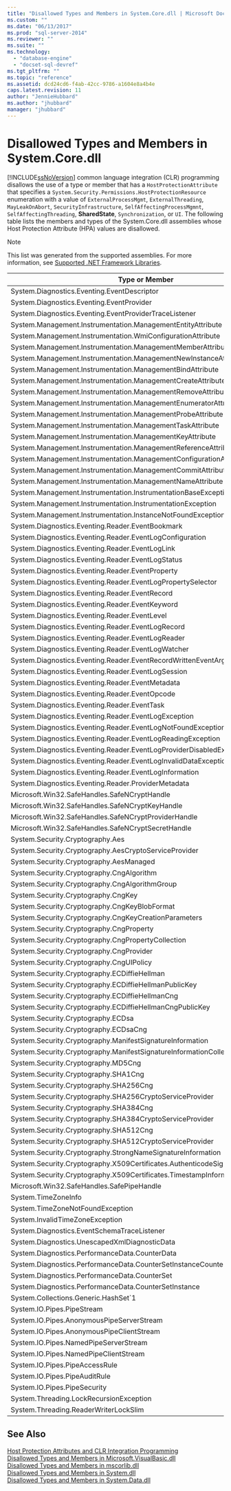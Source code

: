 ```yaml
---
title: "Disallowed Types and Members in System.Core.dll | Microsoft Docs"
ms.custom: ""
ms.date: "06/13/2017"
ms.prod: "sql-server-2014"
ms.reviewer: ""
ms.suite: ""
ms.technology: 
  - "database-engine"
  - "docset-sql-devref"
ms.tgt_pltfrm: ""
ms.topic: "reference"
ms.assetid: dcd24cd6-f4ab-42cc-9786-a1604e8a4b4e
caps.latest.revision: 11
author: "JennieHubbard"
ms.author: "jhubbard"
manager: "jhubbard"
---
```

# Disallowed Types and Members in System.Core.dll
  [!INCLUDE[ssNoVersion](../../includes/ssnoversion-md.md)] common language integration (CLR) programming disallows the use of a type or member that has a `HostProtectionAttribute` that specifies a `System.Security.Permissions.HostProtectionResource` enumeration with a value of `ExternalProcessMgmt`, `ExternalThreading`, `MayLeakOnAbort`, `SecurityInfrastructure`, `SelfAffectingProcessMgmnt`, `SelfAffectingThreading`, **SharedState**, `Synchronization`, or `UI`. The following table lists the members and types of the System.Core.dll assemblies whose Host Protection Attribute (HPA) values are disallowed.  
  
> [!NOTE]  
>  This list was generated from the supported assemblies. For more information, see [Supported .NET Framework Libraries](../../../2014/database-engine/dev-guide/supported-net-framework-libraries.md).  
  
|Type or Member|HPA Value(s)|  
|--------------------|--------------------|  
|System.Diagnostics.Eventing.EventDescriptor|MayLeakOnAbort|  
|System.Diagnostics.Eventing.EventProvider|MayLeakOnAbort|  
|System.Diagnostics.Eventing.EventProviderTraceListener|MayLeakOnAbort|  
|System.Management.Instrumentation.ManagementEntityAttribute|MayLeakOnAbort|  
|System.Management.Instrumentation.WmiConfigurationAttribute|MayLeakOnAbort|  
|System.Management.Instrumentation.ManagementMemberAttribute|MayLeakOnAbort|  
|System.Management.Instrumentation.ManagementNewInstanceAttribute|MayLeakOnAbort|  
|System.Management.Instrumentation.ManagementBindAttribute|MayLeakOnAbort|  
|System.Management.Instrumentation.ManagementCreateAttribute|MayLeakOnAbort|  
|System.Management.Instrumentation.ManagementRemoveAttribute|MayLeakOnAbort|  
|System.Management.Instrumentation.ManagementEnumeratorAttribute|MayLeakOnAbort|  
|System.Management.Instrumentation.ManagementProbeAttribute|MayLeakOnAbort|  
|System.Management.Instrumentation.ManagementTaskAttribute|MayLeakOnAbort|  
|System.Management.Instrumentation.ManagementKeyAttribute|MayLeakOnAbort|  
|System.Management.Instrumentation.ManagementReferenceAttribute|MayLeakOnAbort|  
|System.Management.Instrumentation.ManagementConfigurationAttribute|MayLeakOnAbort|  
|System.Management.Instrumentation.ManagementCommitAttribute|MayLeakOnAbort|  
|System.Management.Instrumentation.ManagementNameAttribute|MayLeakOnAbort|  
|System.Management.Instrumentation.InstrumentationBaseException|MayLeakOnAbort|  
|System.Management.Instrumentation.InstrumentationException|MayLeakOnAbort|  
|System.Management.Instrumentation.InstanceNotFoundException|MayLeakOnAbort|  
|System.Diagnostics.Eventing.Reader.EventBookmark|MayLeakOnAbort|  
|System.Diagnostics.Eventing.Reader.EventLogConfiguration|MayLeakOnAbort|  
|System.Diagnostics.Eventing.Reader.EventLogLink|MayLeakOnAbort|  
|System.Diagnostics.Eventing.Reader.EventLogStatus|MayLeakOnAbort|  
|System.Diagnostics.Eventing.Reader.EventProperty|MayLeakOnAbort|  
|System.Diagnostics.Eventing.Reader.EventLogPropertySelector|MayLeakOnAbort|  
|System.Diagnostics.Eventing.Reader.EventRecord|MayLeakOnAbort|  
|System.Diagnostics.Eventing.Reader.EventKeyword|MayLeakOnAbort|  
|System.Diagnostics.Eventing.Reader.EventLevel|MayLeakOnAbort|  
|System.Diagnostics.Eventing.Reader.EventLogRecord|MayLeakOnAbort|  
|System.Diagnostics.Eventing.Reader.EventLogReader|MayLeakOnAbort|  
|System.Diagnostics.Eventing.Reader.EventLogWatcher|MayLeakOnAbort|  
|System.Diagnostics.Eventing.Reader.EventRecordWrittenEventArgs|MayLeakOnAbort|  
|System.Diagnostics.Eventing.Reader.EventLogSession|MayLeakOnAbort|  
|System.Diagnostics.Eventing.Reader.EventMetadata|MayLeakOnAbort|  
|System.Diagnostics.Eventing.Reader.EventOpcode|MayLeakOnAbort|  
|System.Diagnostics.Eventing.Reader.EventTask|MayLeakOnAbort|  
|System.Diagnostics.Eventing.Reader.EventLogException|MayLeakOnAbort|  
|System.Diagnostics.Eventing.Reader.EventLogNotFoundException|MayLeakOnAbort|  
|System.Diagnostics.Eventing.Reader.EventLogReadingException|MayLeakOnAbort|  
|System.Diagnostics.Eventing.Reader.EventLogProviderDisabledException|MayLeakOnAbort|  
|System.Diagnostics.Eventing.Reader.EventLogInvalidDataException|MayLeakOnAbort|  
|System.Diagnostics.Eventing.Reader.EventLogInformation|MayLeakOnAbort|  
|System.Diagnostics.Eventing.Reader.ProviderMetadata|MayLeakOnAbort|  
|Microsoft.Win32.SafeHandles.SafeNCryptHandle|MayLeakOnAbort|  
|Microsoft.Win32.SafeHandles.SafeNCryptKeyHandle|MayLeakOnAbort|  
|Microsoft.Win32.SafeHandles.SafeNCryptProviderHandle|MayLeakOnAbort|  
|Microsoft.Win32.SafeHandles.SafeNCryptSecretHandle|MayLeakOnAbort|  
|System.Security.Cryptography.Aes|MayLeakOnAbort|  
|System.Security.Cryptography.AesCryptoServiceProvider|MayLeakOnAbort|  
|System.Security.Cryptography.AesManaged|MayLeakOnAbort|  
|System.Security.Cryptography.CngAlgorithm|MayLeakOnAbort|  
|System.Security.Cryptography.CngAlgorithmGroup|MayLeakOnAbort|  
|System.Security.Cryptography.CngKey|MayLeakOnAbort|  
|System.Security.Cryptography.CngKeyBlobFormat|MayLeakOnAbort|  
|System.Security.Cryptography.CngKeyCreationParameters|MayLeakOnAbort|  
|System.Security.Cryptography.CngProperty|MayLeakOnAbort|  
|System.Security.Cryptography.CngPropertyCollection|MayLeakOnAbort|  
|System.Security.Cryptography.CngProvider|MayLeakOnAbort|  
|System.Security.Cryptography.CngUIPolicy|MayLeakOnAbort|  
|System.Security.Cryptography.ECDiffieHellman|MayLeakOnAbort|  
|System.Security.Cryptography.ECDiffieHellmanPublicKey|MayLeakOnAbort|  
|System.Security.Cryptography.ECDiffieHellmanCng|MayLeakOnAbort|  
|System.Security.Cryptography.ECDiffieHellmanCngPublicKey|MayLeakOnAbort|  
|System.Security.Cryptography.ECDsa|MayLeakOnAbort|  
|System.Security.Cryptography.ECDsaCng|MayLeakOnAbort|  
|System.Security.Cryptography.ManifestSignatureInformation|MayLeakOnAbort|  
|System.Security.Cryptography.ManifestSignatureInformationCollection|MayLeakOnAbort|  
|System.Security.Cryptography.MD5Cng|MayLeakOnAbort|  
|System.Security.Cryptography.SHA1Cng|MayLeakOnAbort|  
|System.Security.Cryptography.SHA256Cng|MayLeakOnAbort|  
|System.Security.Cryptography.SHA256CryptoServiceProvider|MayLeakOnAbort|  
|System.Security.Cryptography.SHA384Cng|MayLeakOnAbort|  
|System.Security.Cryptography.SHA384CryptoServiceProvider|MayLeakOnAbort|  
|System.Security.Cryptography.SHA512Cng|MayLeakOnAbort|  
|System.Security.Cryptography.SHA512CryptoServiceProvider|MayLeakOnAbort|  
|System.Security.Cryptography.StrongNameSignatureInformation|MayLeakOnAbort|  
|System.Security.Cryptography.X509Certificates.AuthenticodeSignatureInformation|MayLeakOnAbort|  
|System.Security.Cryptography.X509Certificates.TimestampInformation|MayLeakOnAbort|  
|Microsoft.Win32.SafeHandles.SafePipeHandle|MayLeakOnAbort|  
|System.TimeZoneInfo|MayLeakOnAbort|  
|System.TimeZoneNotFoundException|MayLeakOnAbort|  
|System.InvalidTimeZoneException|MayLeakOnAbort|  
|System.Diagnostics.EventSchemaTraceListener|MayLeakOnAbort|  
|System.Diagnostics.UnescapedXmlDiagnosticData|MayLeakOnAbort|  
|System.Diagnostics.PerformanceData.CounterData|MayLeakOnAbort|  
|System.Diagnostics.PerformanceData.CounterSetInstanceCounterDataSet|MayLeakOnAbort|  
|System.Diagnostics.PerformanceData.CounterSet|MayLeakOnAbort|  
|System.Diagnostics.PerformanceData.CounterSetInstance|MayLeakOnAbort|  
|System.Collections.Generic.HashSet`1|MayLeakOnAbort|  
|System.IO.Pipes.PipeStream|MayLeakOnAbort|  
|System.IO.Pipes.AnonymousPipeServerStream|MayLeakOnAbort|  
|System.IO.Pipes.AnonymousPipeClientStream|MayLeakOnAbort|  
|System.IO.Pipes.NamedPipeServerStream|MayLeakOnAbort|  
|System.IO.Pipes.NamedPipeClientStream|MayLeakOnAbort|  
|System.IO.Pipes.PipeAccessRule|MayLeakOnAbort|  
|System.IO.Pipes.PipeAuditRule|MayLeakOnAbort|  
|System.IO.Pipes.PipeSecurity|MayLeakOnAbort|  
|System.Threading.LockRecursionException|MayLeakOnAbort|  
|System.Threading.ReaderWriterLockSlim|MayLeakOnAbort|  
  
## See Also  
 [Host Protection Attributes and CLR Integration Programming](../../../2014/database-engine/dev-guide/host-protection-attributes-and-clr-integration-programming.md)   
 [Disallowed Types and Members in Microsoft.VisualBasic.dll](../../../2014/database-engine/dev-guide/disallowed-types-and-members-in-microsoft-visualbasic-dll.md)   
 [Disallowed Types and Members in mscorlib.dll](../../../2014/database-engine/dev-guide/disallowed-types-and-members-in-mscorlib-dll.md)   
 [Disallowed Types and Members in System.dll](../../../2014/database-engine/dev-guide/disallowed-types-and-members-in-system-dll.md)   
 [Disallowed Types and Members in System.Data.dll](../../../2014/database-engine/dev-guide/disallowed-types-and-members-in-system-data-dll.md)  
  
  